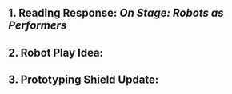 ## 1. Reading Response: *On Stage: Robots as Performers*



## 2. Robot Play Idea:

## 3. Prototyping Shield Update:
